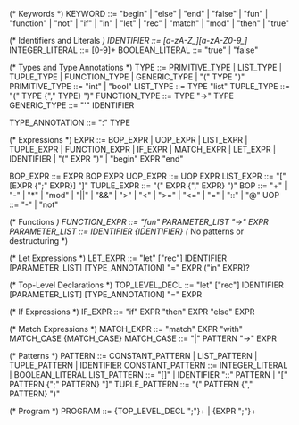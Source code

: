 (* Keywords *)
KEYWORD ::= "begin" | "else" | "end" | "false" | "fun" | "function" | "not"
          | "if" | "in" | "let" | "rec" | "match" | "mod" | "then" | "true"

(* Identifiers and Literals *)
IDENTIFIER ::= [a-zA-Z_][a-zA-Z0-9_]*
INTEGER_LITERAL ::= [0-9]+
BOOLEAN_LITERAL ::= "true" | "false"

(* Types and Type Annotations *)
TYPE ::= PRIMITIVE_TYPE | LIST_TYPE | TUPLE_TYPE | FUNCTION_TYPE | GENERIC_TYPE | "(" TYPE ")"
PRIMITIVE_TYPE ::= "int" | "bool"
LIST_TYPE ::= TYPE "list"
TUPLE_TYPE ::= "(" TYPE {"," TYPE} ")"
FUNCTION_TYPE ::= TYPE "->" TYPE
GENERIC_TYPE ::= "'" IDENTIFIER

TYPE_ANNOTATION ::= ":" TYPE

(* Expressions *)
EXPR ::= BOP_EXPR | UOP_EXPR | LIST_EXPR | TUPLE_EXPR | FUNCTION_EXPR 
       | IF_EXPR | MATCH_EXPR | LET_EXPR | IDENTIFIER | "(" EXPR ")" | "begin" EXPR "end"

BOP_EXPR ::= EXPR BOP EXPR
UOP_EXPR ::= UOP EXPR
LIST_EXPR ::= "[" [EXPR {";" EXPR}] "]"
TUPLE_EXPR ::= "(" EXPR {"," EXPR} ")"
BOP ::=
    "+" | "-" | "*" | "mod" | "||" | "&&" | ">" | "<" | ">=" | "<=" | "=" | "::" | "@"
UOP ::= 
    "-" | "not"

(* Functions *)
FUNCTION_EXPR ::= "fun" PARAMETER_LIST "->" EXPR
PARAMETER_LIST ::= IDENTIFIER {IDENTIFIER}  (* No patterns or destructuring *)

(* Let Expressions *)
LET_EXPR ::= "let" ["rec"] IDENTIFIER [PARAMETER_LIST] [TYPE_ANNOTATION] "=" EXPR ("in" EXPR)?

(* Top-Level Declarations *)
TOP_LEVEL_DECL ::= "let" ["rec"] IDENTIFIER [PARAMETER_LIST] [TYPE_ANNOTATION] "=" EXPR

(* If Expressions *)
IF_EXPR ::= "if" EXPR "then" EXPR "else" EXPR

(* Match Expressions *)
MATCH_EXPR ::= "match" EXPR "with" MATCH_CASE {MATCH_CASE}
MATCH_CASE ::= "|" PATTERN "->" EXPR

(* Patterns *)
PATTERN ::= CONSTANT_PATTERN | LIST_PATTERN | TUPLE_PATTERN | IDENTIFIER
CONSTANT_PATTERN ::= INTEGER_LITERAL | BOOLEAN_LITERAL
LIST_PATTERN ::= "[]" | IDENTIFIER "::" PATTERN | "[" PATTERN {";" PATTERN} "]"
TUPLE_PATTERN ::= "(" PATTERN {"," PATTERN} ")"

(* Program *)
PROGRAM ::= {TOP_LEVEL_DECL ";"}+ | {EXPR ";"}+